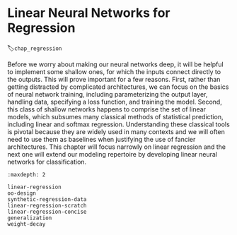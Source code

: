 # Linear Neural Networks for Regression
:label:`chap_regression`

Before we worry about making our neural networks deep,
it will be helpful to implement some shallow ones,
for which the inputs connect directly to the outputs.
This will prove important for a few reasons.
First, rather than getting distracted by complicated architectures,
we can focus on the basics of neural network training,
including parameterizing the output layer, handling data,
specifying a loss function, and training the model.
Second, this class of shallow networks happens
to comprise the set of linear models,
which subsumes many classical methods of statistical prediction,
including linear and softmax regression.
Understanding these classical tools is pivotal
because they are widely used in many contexts
and we will often need to use them as baselines
when justifying the use of fancier architectures.
This chapter will focus narrowly on linear regression
and the next one will extend our modeling repertoire
by developing linear neural networks for classification.

```toc
:maxdepth: 2

linear-regression
oo-design
synthetic-regression-data
linear-regression-scratch
linear-regression-concise
generalization
weight-decay
```

